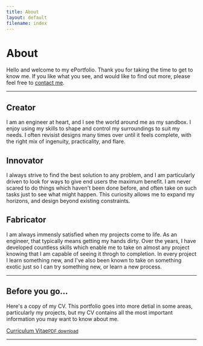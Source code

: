```yaml
---
title: About
layout: default
filename: index
---
```


<h1>About</h1>

<p>
  Hello and welcome to my ePortfolio. Thank you for taking the time to get to know me. If you like what you see, and would like to find out more, please feel free to <a href="contact">contact me</a>.
</p>
<hr>

<h2>Creator</h2>
<p>
  I am an engineer at heart, and I see the world around me as my sandbox. I enjoy using my skills to shape and control my surroundings to suit my needs. I often revisist designs many times over until it feels complete, with the right mix of ingenuity, practicality, and flare.
</p>

<h2>Innovator</h2>
<p>
  I always strive to find the best solution to any problem, and I am particularly driven to look for ways to give end users the maximum benefit. I am never scared to do things which haven't been done before, and often take on such tasks just to see what might happen. This curiosity allows me to expand my horizons, and design beyond existing constraints.
</p>

<h2>Fabricator</h2>
<p>
  I am always immensly satisfied when my projects come to life. As an engineer, that typically means getting my hands dirty. Over the years, I have developed countless skills which enable me to take on almost any project knowing that I am capable of seeing it throgh to completion. In every project I learn something new, and I've also been known to take on something exotic just so I can try something new, or learn a new process.
</p>

<hr>
<h2>Before you go...</h2>
<p>
  Here's a copy of my CV. This portfolio goes into more detial in some areas, particularly my projects, but my CV contains all the most important information you may want to know about me.
</p>

<div class="linkbox">
  <a href="resources/CV_StefanDominicus.pdf" target="_blank">Curriculum Vitae<small>PDF download</small></a>
</div>

<hr>
